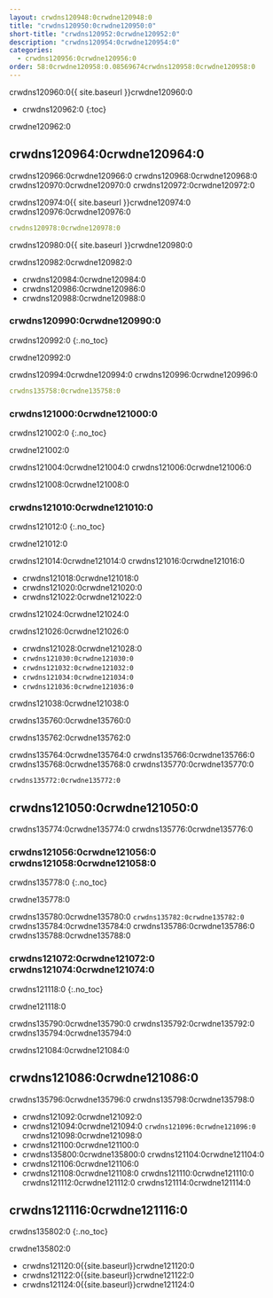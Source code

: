 ```yaml
---
layout: crwdns120948:0crwdne120948:0
title: "crwdns120950:0crwdne120950:0"
short-title: "crwdns120952:0crwdne120952:0"
description: "crwdns120954:0crwdne120954:0"
categories:
  - crwdns120956:0crwdne120956:0
order: 58:0crwdne120958:0.08569674crwdns120958:0crwdne120958:0
---
```

crwdns120960:0{{ site.baseurl }}crwdne120960:0

- crwdns120962:0
{:toc}

crwdne120962:0

## crwdns120964:0crwdne120964:0

crwdns120966:0crwdne120966:0 crwdns120968:0crwdne120968:0 crwdns120970:0crwdne120970:0 crwdns120972:0crwdne120972:0

crwdns120974:0{{ site.baseurl }}crwdne120974:0 crwdns120976:0crwdne120976:0

```yaml
crwdns120978:0crwdne120978:0
```

crwdns120980:0{{ site.baseurl }}crwdne120980:0

crwdns120982:0crwdne120982:0

- crwdns120984:0crwdne120984:0
- crwdns120986:0crwdne120986:0
- crwdns120988:0crwdne120988:0 

### crwdns120990:0crwdne120990:0

crwdns120992:0
{:.no_toc}

crwdne120992:0

crwdns120994:0crwdne120994:0 crwdns120996:0crwdne120996:0

```yaml
crwdns135758:0crwdne135758:0
```

### crwdns121000:0crwdne121000:0

crwdns121002:0
{:.no_toc}

crwdne121002:0

crwdns121004:0crwdne121004:0 crwdns121006:0crwdne121006:0

crwdns121008:0crwdne121008:0

### crwdns121010:0crwdne121010:0

crwdns121012:0
{:.no_toc}

crwdne121012:0

crwdns121014:0crwdne121014:0 crwdns121016:0crwdne121016:0

- crwdns121018:0crwdne121018:0
- crwdns121020:0crwdne121020:0
- crwdns121022:0crwdne121022:0

crwdns121024:0crwdne121024:0

crwdns121026:0crwdne121026:0

- crwdns121028:0crwdne121028:0
- `crwdns121030:0crwdne121030:0`
- `crwdns121032:0crwdne121032:0`
- `crwdns121034:0crwdne121034:0`
- `crwdns121036:0crwdne121036:0`

crwdns121038:0crwdne121038:0

crwdns135760:0crwdne135760:0

crwdns135762:0crwdne135762:0

crwdns135764:0crwdne135764:0 crwdns135766:0crwdne135766:0 crwdns135768:0crwdne135768:0 crwdns135770:0crwdne135770:0

    crwdns135772:0crwdne135772:0

## crwdns121050:0crwdne121050:0

crwdns135774:0crwdne135774:0 crwdns135776:0crwdne135776:0

### crwdns121056:0crwdne121056:0 crwdns121058:0crwdne121058:0

crwdns135778:0
{:.no_toc}

crwdne135778:0

crwdns135780:0crwdne135780:0 ```crwdns135782:0crwdne135782:0``` crwdns135784:0crwdne135784:0 crwdns135786:0crwdne135786:0 crwdns135788:0crwdne135788:0

### crwdns121072:0crwdne121072:0 crwdns121074:0crwdne121074:0

crwdns121118:0
{:.no_toc}

crwdne121118:0

crwdns135790:0crwdne135790:0 crwdns135792:0crwdne135792:0 crwdns135794:0crwdne135794:0

<aside class="notice">
crwdns121084:0crwdne121084:0 
</aside>

## crwdns121086:0crwdne121086:0

crwdns135796:0crwdne135796:0 crwdns135798:0crwdne135798:0

- crwdns121092:0crwdne121092:0
- crwdns121094:0crwdne121094:0 ```crwdns121096:0crwdne121096:0``` crwdns121098:0crwdne121098:0
- crwdns121100:0crwdne121100:0
- crwdns135800:0crwdne135800:0 crwdns121104:0crwdne121104:0
- crwdns121106:0crwdne121106:0
- crwdns121108:0crwdne121108:0 crwdns121110:0crwdne121110:0 crwdns121112:0crwdne121112:0 crwdns121114:0crwdne121114:0

## crwdns121116:0crwdne121116:0

crwdns135802:0
{:.no_toc}

crwdne135802:0

- crwdns121120:0{{site.baseurl}}crwdne121120:0
- crwdns121122:0{{site.baseurl}}crwdne121122:0
- crwdns121124:0{{site.baseurl}}crwdne121124:0